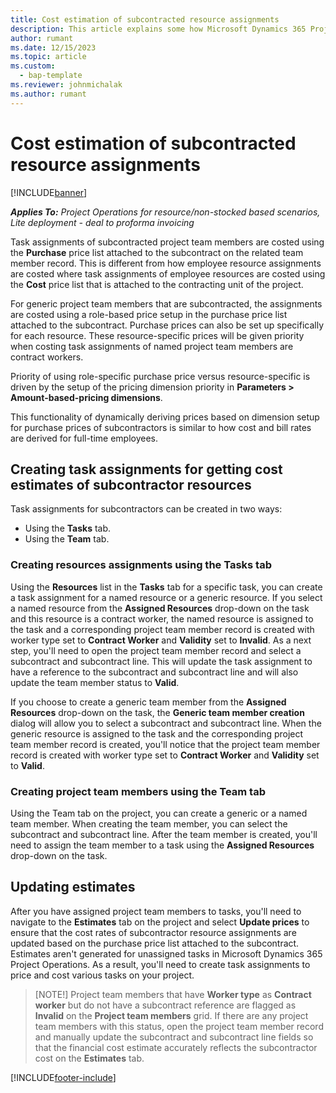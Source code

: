 ```yaml
---
title: Cost estimation of subcontracted resource assignments
description: This article explains some how Microsoft Dynamics 365 Project Operations calculates cost estimation of subcontracted resource assignments.
author: rumant
ms.date: 12/15/2023
ms.topic: article
ms.custom: 
  - bap-template
ms.reviewer: johnmichalak
ms.author: rumant
---
```


# Cost estimation of subcontracted resource assignments

[!INCLUDE[banner](../../includes/banner.md)]

_**Applies To:** Project Operations for resource/non-stocked based scenarios, Lite deployment - deal to proforma invoicing_

Task assignments of subcontracted project team members are costed using the **Purchase** price list attached to the subcontract on the related team member record. This is different from how employee resource assignments are costed where task assignments of employee resources are costed using the **Cost** price list that is attached to the contracting unit of the project. 

For generic project team members that are subcontracted, the assignments are costed using a role-based price setup in the purchase price list attached to the subcontract. Purchase prices can also be set up specifically for each resource. These resource-specific prices will be given priority when costing task assignments of named project team members are contract workers. 

Priority of using role-specific purchase price versus resource-specific is driven by the setup of the pricing dimension priority in **Parameters > Amount-based-pricing dimensions**.

This functionality of dynamically deriving prices based on dimension setup for purchase prices of subcontractors is similar to how cost and bill rates are derived for full-time employees. 

## Creating task assignments for getting cost estimates of subcontractor resources

Task assignments for subcontractors can be created in two ways: 
- Using the **Tasks** tab.
- Using the **Team** tab.

### Creating resources assignments using the Tasks tab
Using the **Resources** list in the **Tasks** tab for a specific task, you can create a task assignment for a named resource or a generic resource. If you select a named resource from the **Assigned Resources** drop-down on the task and this resource is a contract worker, the named resource is assigned to the task and a corresponding project team member record is created with worker type set to **Contract Worker** and **Validity** set to **Invalid**. As a next step, you'll need to open the project team member record and select a subcontract and subcontract line. This will update the task assignment to have a reference to the subcontract and subcontract line and will also update the team member status to **Valid**.

If you choose to create a generic team member from the **Assigned Resources** drop-down on the task, the **Generic team member creation** dialog will allow you to select a subcontract and subcontract line. When the generic resource is assigned to the task and the corresponding project team member record is created, you'll notice that the project team member record is created with worker type set to **Contract Worker** and **Validity** set to **Valid**.

### Creating project team members using the Team tab
Using the Team tab on the project, you can create a generic or a named team member. When creating the team member, you can select the subcontract and subcontract line. After the team member is created, you'll need to assign the team member to a task using the **Assigned Resources** drop-down on the task. 

## Updating estimates
After you have assigned project team members to tasks, you'll need to navigate to the **Estimates** tab on the project and select **Update prices** to ensure that the cost rates of subcontractor resource assignments are updated based on the purchase price list attached to the subcontract. Estimates aren't generated for unassigned tasks in Microsoft Dynamics 365 Project Operations. As a result, you'll need to create task assignments to price and cost various tasks on your project. 

> [NOTE!] 
> Project team members that have **Worker type** as **Contract worker** but do not have a subcontract reference are flagged as **Invalid** on the **Project team members** grid. If there are any project team members with this status, open the project team member record and manually update the subcontract and subcontract line fields so that the financial cost estimate accurately reflects the subcontractor cost on the **Estimates** tab. 


[!INCLUDE[footer-include](../../includes/footer-banner.md)]
